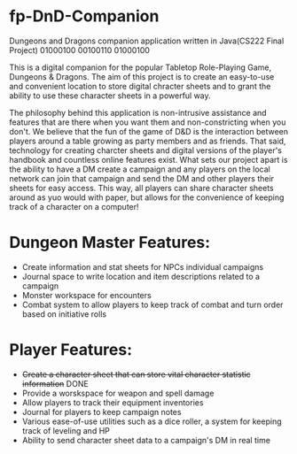 # fp-DnD-Companion
Dungeons and Dragons companion application written in Java(CS222 Final Project) 01000100 00100110 01000100

This is a digital companion for the popular Tabletop Role-Playing Game, Dungeons & Dragons. The aim of this project is to create an easy-to-use and convenient location to store digital chracter sheets and to grant the ability to use these character sheets in a powerful way.

The philosophy behind this application is non-intrusive assistance and features that are there when you want them and non-constricting when you don't. We believe that the fun of the game of D&D is the interaction between players around a table growing as party members and as friends. That said, technology for creating charcter sheets and digital versions of the player's handbook and countless online features exist. What sets our project apart is the ability to have a DM create a campaign and any players on the local network can join that campaign and send the DM and other players their sheets for easy access. This way, all players can share character sheets around as yuo would with paper, but allows for the convenience of keeping track of a character on a computer!

# Dungeon Master Features:
  * Create information and stat sheets for NPCs individual campaigns
  * Journal space to write location and item descriptions related to a campaign
  * Monster workspace for encounters
  * Combat system to allow players to keep track of combat and turn order based on initiative rolls

# Player  Features:
  * ~~Create a character sheet that can store vital character statistic information~~ DONE 
  * Provide a worskspace for weapon and spell damage 
  * Allow players to track their equipment inventories 
  * Journal for players to keep campaign notes 
  * Various ease-of-use utilities such as a dice roller, a system for keeping track of leveling and HP  
  * Ability to send character sheet data to a campaign's DM in real time 
